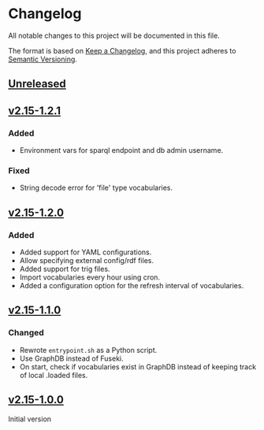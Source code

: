 # Changelog

All notable changes to this project will be documented in this file.

The format is based on [Keep a Changelog](https://keepachangelog.com/en/1.1.0/),
and this project adheres to [Semantic Versioning](https://semver.org/spec/v2.0.0.html).

## [Unreleased]

## [v2.15-1.2.1]

### Added
- Environment vars for sparql endpoint and db admin username.

### Fixed
- String decode error for 'file' type vocabularies.

## [v2.15-1.2.0]

### Added
- Added support for YAML configurations.
- Allow specifying external config/rdf files.
- Added support for trig files.
- Import vocabularies every hour using cron.
- Added a configuration option for the refresh interval of vocabularies.

## [v2.15-1.1.0]

### Changed

 - Rewrote `entrypoint.sh` as a Python script.
 - Use GraphDB instead of Fuseki.
 - On start, check if vocabularies exist in GraphDB instead of keeping track of local .loaded files.

## [v2.15-1.0.0]

Initial version

[Unreleased]: https://github.com/knaw-huc/sd-skosmos
[v2.15-1.0.0]: https://github.com/knaw-huc/sd-skosmos/releases/tag/v2.15-1.0-RC4
[v2.15-1.1.0]: https://github.com/knaw-huc/sd-skosmos/releases/tag/v2.15-1.1.0
[v2.15-1.2.0]: https://github.com/knaw-huc/sd-skosmos/releases/tag/v2.15-1.2.0
[v2.15-1.2.1]: https://github.com/knaw-huc/sd-skosmos/releases/tag/v2.15-1.2.1
